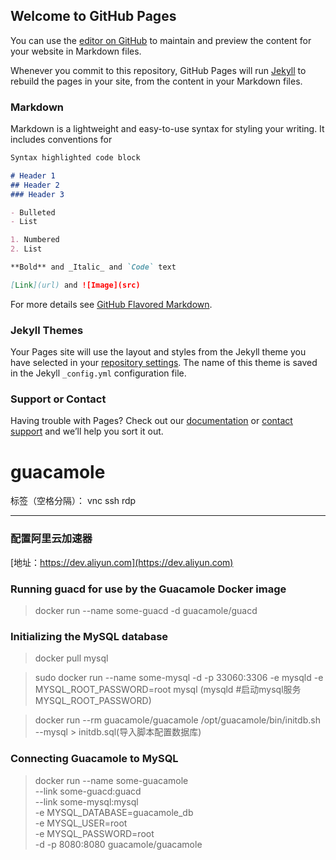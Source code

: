 ## Welcome to GitHub Pages

You can use the [editor on GitHub](https://github.com/moon-wind/notes/edit/gh-pages/index.md) to maintain and preview the content for your website in Markdown files.

Whenever you commit to this repository, GitHub Pages will run [Jekyll](https://jekyllrb.com/) to rebuild the pages in your site, from the content in your Markdown files.

### Markdown

Markdown is a lightweight and easy-to-use syntax for styling your writing. It includes conventions for

```markdown
Syntax highlighted code block

# Header 1
## Header 2
### Header 3

- Bulleted
- List

1. Numbered
2. List

**Bold** and _Italic_ and `Code` text

[Link](url) and ![Image](src)
```

For more details see [GitHub Flavored Markdown](https://guides.github.com/features/mastering-markdown/).

### Jekyll Themes

Your Pages site will use the layout and styles from the Jekyll theme you have selected in your [repository settings](https://github.com/moon-wind/notes/settings). The name of this theme is saved in the Jekyll `_config.yml` configuration file.

### Support or Contact

Having trouble with Pages? Check out our [documentation](https://docs.github.com/categories/github-pages-basics/) or [contact support](https://support.github.com/contact) and we’ll help you sort it out.

# guacamole

标签（空格分隔）： vnc ssh rdp

---

### 配置阿里云加速器
[地址：https://dev.aliyun.com](https://dev.aliyun.com)

<!-- sudo docker run --name some-guacamole     --link some-guacd:guacd             -e MYSQL_HOSTNAME=127.0.0.1 -e MYSQL_DATABASE=guacamole_db -e MYSQL_USER=guacadmin -e  MYSQL_PASSWORD=123456    -d -p 8080:8080 guacamole/guacamole -->

### Running guacd for use by the Guacamole Docker image
> docker run --name some-guacd -d guacamole/guacd

### Initializing the MySQL database
> docker pull mysql

> sudo docker run --name some-mysql -d -p 33060:3306 -e mysqld  -e MYSQL_ROOT_PASSWORD=root mysql
(mysqld #启动mysql服务   MYSQL_ROOT_PASSWORD)

> docker run --rm guacamole/guacamole /opt/guacamole/bin/initdb.sh --mysql > initdb.sql(导入脚本配置数据库)

### Connecting Guacamole to MySQL
> docker run --name some-guacamole \
    --link some-guacd:guacd         \
    --link some-mysql:mysql        \
    -e MYSQL_DATABASE=guacamole_db \
    -e MYSQL_USER=root \
    -e MYSQL_PASSWORD=root\
    -d -p 8080:8080 guacamole/guacamole
